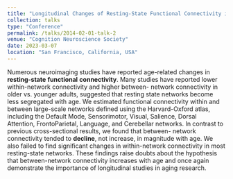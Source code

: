 ```yaml
---
title: "Longitudinal Changes of Resting-State Functional Connectivity in Healthy Older Adults."
collection: talks
type: "Conference"
permalink: /talks/2014-02-01-talk-2
venue: "Cognition Neuroscience Society"
date: 2023-03-07
location: "San Francisco, California, USA"
---
```


Numerous neuroimaging studies have reported age-related changes in **resting-state** **functional**
**connectivity**. Many studies have reported lower within-network connectivity and higher between-
network connectivity in older vs. younger adults, suggested that resting state networks become
less segregated with age. We estimated functional connectivity within and
between large-scale networks defined using the Harvard-Oxford atlas, including the Default
Mode, Sensorimotor, Visual, Salience, Dorsal Attention, FrontoParietal, Language, and
Cerebellar networks. In contrast to previous cross-sectional results, we found that between-
network connectivity tended to **decline**, not increase, in magnitude with age. We also failed to
find significant changes in within-network connectivity in most resting-state networks. These
findings raise doubts about the hypothesis that between-network connectivity increases with
age and once again demonstrate the importance of longitudinal studies in aging research.